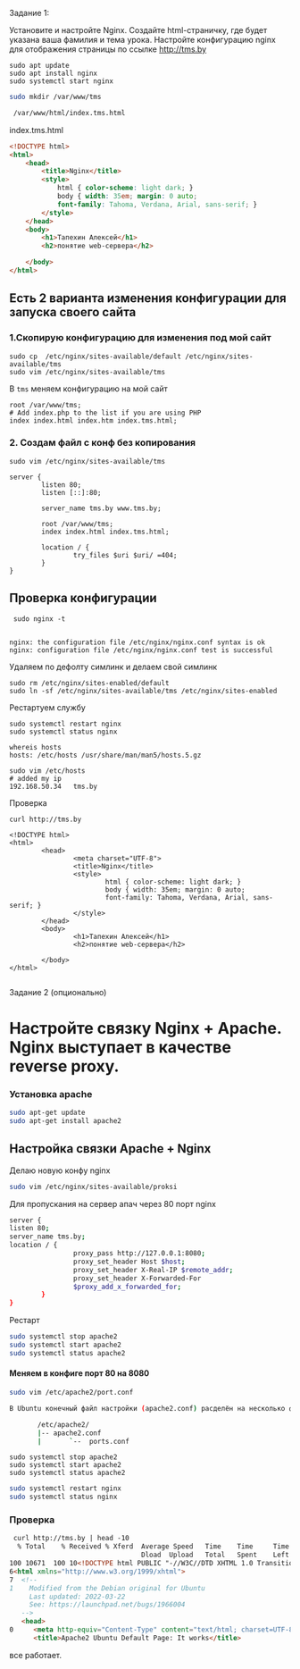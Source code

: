 Задание 1:

Установите и настройте Nginx. Создайте html-страничку, где будет указана
ваша фамилия и тема урока. 
Настройте конфигурацию nginx для отображения
страницы по ссылке http://tms.by


```
sudo apt update
sudo apt install nginx
sudo systemctl start nginx
```

```bash
sudo mkdir /var/www/tms

 /var/www/html/index.tms.html

```
index.tms.html
```html
<!DOCTYPE html>
<html>
	<head>
		<title>Nginx</title>
		<style>
			html { color-scheme: light dark; }
			body { width: 35em; margin: 0 auto;
			font-family: Tahoma, Verdana, Arial, sans-serif; }
		</style>
	</head>
	<body>
		<h1>Тапехин Алексей</h1>
		<h2>понятие web-сервера</h2>

	</body>
</html>
```

## Есть 2 варианта изменения конфигурации для запуска своего сайта


### 1.Скопирую конфигурацию для изменения под мой сайт
```
sudo cp  /etc/nginx/sites-available/default /etc/nginx/sites-available/tms
sudo vim /etc/nginx/sites-available/tms
```

В `tms` меняем конфигурацию на мой сайт
```
root /var/www/tms;
# Add index.php to the list if you are using PHP
index index.html index.htm index.tms.html;
```

### 2. Создам файл с конф без копирования

```
sudo vim /etc/nginx/sites-available/tms
```

```
server {
        listen 80;
        listen [::]:80;

        server_name tms.by www.tms.by;

        root /var/www/tms;
        index index.html index.tms.html;

        location / {
                try_files $uri $uri/ =404;
        }
}
```



## Проверка конфигурации
```
 sudo nginx -t
 
 
nginx: the configuration file /etc/nginx/nginx.conf syntax is ok
nginx: configuration file /etc/nginx/nginx.conf test is successful

```
Удаляем по дефолту симлинк и делаем свой симлинк 
```
sudo rm /etc/nginx/sites-enabled/default
sudo ln -sf /etc/nginx/sites-available/tms /etc/nginx/sites-enabled
```

Рестартуем службу
```
sudo systemctl restart nginx
sudo systemctl status nginx
```

```
whereis hosts
hosts: /etc/hosts /usr/share/man/man5/hosts.5.gz

sudo vim /etc/hosts
# added my ip
192.168.50.34   tms.by
```
Проверка

```
curl http://tms.by

<!DOCTYPE html>
<html>
        <head>
                <meta charset="UTF-8">
                <title>Nginx</title>
                <style>
                        html { color-scheme: light dark; }
                        body { width: 35em; margin: 0 auto;
                        font-family: Tahoma, Verdana, Arial, sans-serif; }
                </style>
        </head>
        <body>
                <h1>Тапехин Алексей</h1>
                <h2>понятие web-сервера</h2>

        </body>
</html>


```


Задание 2 (опционально)
# Настройте связку Nginx + Apache. Nginx выступает в качестве reverse proxy.

### Установка apache

```bash
sudo apt-get update
sudo apt-get install apache2
```
## Настройка связки Apache + Nginx

Делаю новую конфу nginx
```bash
sudo vim /etc/nginx/sites-available/proksi

```
Для пропускания на сервер апач через 80 порт nginx
```bash
server {
listen 80;
server_name tms.by;
location / {
                proxy_pass http://127.0.0.1:8080;
                proxy_set_header Host $host;
                proxy_set_header X-Real-IP $remote_addr;
                proxy_set_header X-Forwarded-For
                $proxy_add_x_forwarded_for;
        }
}
```
Рестарт
```bash
sudo systemctl stop apache2
sudo systemctl start apache2
sudo systemctl status apache2
```


#### Меняем в конфиге порт 80 на 8080
```bash
sudo vim /etc/apache2/port.conf

В Ubuntu конечный файл настройки (apache2.conf) расделён на несколько файлов, расположенных в разных поддиректориях. Подробней написано в комментариях файла apache2.conf.

       /etc/apache2/
       |-- apache2.conf
       |       `--  ports.conf
```

```
sudo systemctl stop apache2
sudo systemctl start apache2
sudo systemctl status apache2
```
```bash
sudo systemctl restart nginx
sudo systemctl status nginx
```

### Проверка

```html
 curl http://tms.by | head -10
  % Total    % Received % Xferd  Average Speed   Time    Time     Time  Current
                                 Dload  Upload   Total   Spent    Left  Speed
100 10671  100 10<!DOCTYPE html PUBLIC "-//W3C//DTD XHTML 1.0 Transitional//EN" "http://www.w3.org/TR/xhtml1/DTD/xhtml1-transitional.dtd">
6<html xmlns="http://www.w3.org/1999/xhtml">
7  <!--
1    Modified from the Debian original for Ubuntu
     Last updated: 2022-03-22
     See: https://launchpad.net/bugs/1966004
   -->
   <head>
0     <meta http-equiv="Content-Type" content="text/html; charset=UTF-8" />
      <title>Apache2 Ubuntu Default Page: It works</title>


```

все работает.